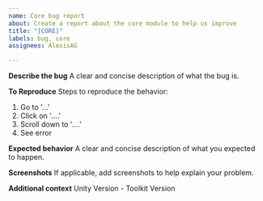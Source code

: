 ```yaml
---
name: Core bug report
about: Create a report about the core module to help us improve
title: "[CORE]"
labels: bug, core
assignees: AlexisAG

---
```


**Describe the bug**
A clear and concise description of what the bug is.

**To Reproduce**
Steps to reproduce the behavior:
1. Go to '...'
2. Click on '....'
3. Scroll down to '....'
4. See error

**Expected behavior**
A clear and concise description of what you expected to happen.

**Screenshots**
If applicable, add screenshots to help explain your problem.

**Additional context**
Unity Version - Toolkit Version
